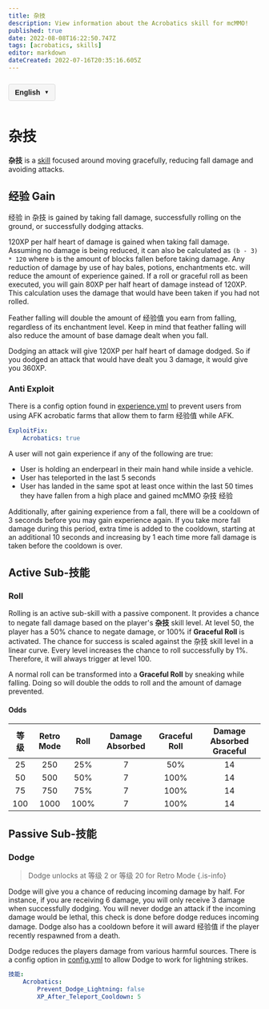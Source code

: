 ```yaml
---
title: 杂技
description: View information about the Acrobatics skill for mcMMO!
published: true
date: 2022-08-08T16:22:50.747Z
tags: [acrobatics, skills]
editor: markdown
dateCreated: 2022-07-16T20:35:16.605Z
---
```



<!-- 语言切换器开始 -->
<div class="language-switcher">
  <div class="language-switcher-current">
    <span class="current-language">English</span>
    <span class="dropdown-icon">▼</span>
  </div>
  <div class="language-switcher-dropdown">
        <div class="language-option active" data-lang="en">English</div>
    <div class="language-option " data-lang="zh">中文</div>
    <div class="language-option " data-lang="es">Español</div>
    <div class="language-option " data-lang="fr">Français</div>
    <div class="language-option " data-lang="de">Deutsch</div>
    <div class="language-option " data-lang="ru">Русский</div>
    <div class="language-option " data-lang="ja">日本語</div>
    <div class="language-option " data-lang="ko">한국어</div>

  </div>
</div>

<style>
.language-switcher {
  position: relative;
  display: inline-block;
  margin: 10px 0;
  font-family: Arial, sans-serif;
  z-index: 100;
}

.language-switcher-current {
  display: flex;
  align-items: center;
  cursor: pointer;
  padding: 8px 12px;
  background-color: #f5f5f5;
  border: 1px solid #ddd;
  border-radius: 4px;
}

.current-language {
  margin-right: 8px;
  font-weight: bold;
}

.dropdown-icon {
  font-size: 10px;
}

.language-switcher-dropdown {
  display: none;
  position: absolute;
  top: 100%;
  left: 0;
  background-color: white;
  border: 1px solid #ddd;
  border-radius: 4px;
  box-shadow: 0 2px 5px rgba(0,0,0,0.1);
  min-width: 150px;
  z-index: 101;
}

.language-switcher:hover .language-switcher-dropdown {
  display: block;
}

.language-option {
  padding: 8px 12px;
  cursor: pointer;
  transition: background-color 0.2s;
}

.language-option:hover {
  background-color: #f0f0f0;
}

.language-option.active {
  background-color: #e6f7ff;
  font-weight: bold;
}
</style>


<script>
document.addEventListener('DOMContentLoaded', function() {
  // 语言切换功能
  const languageOptions = document.querySelectorAll('.language-option');
  languageOptions.forEach(option => {
    option.addEventListener('click', function() {
      const langCode = this.getAttribute('data-lang');
      const currentPath = window.location.pathname;
      
      // 提取当前文件路径（不含语言代码）
      const pathMatch = currentPath.match(/\/[a-z]{2}\/(.+)$/);
      const filePath = pathMatch ? pathMatch[1] : 'home.md';
      
      // 构建新路径
      const newPath = '/' + langCode + '/' + filePath;
      window.location.href = newPath;
    });
  });
});
</script>

<!-- 语言切换器结束 -->




# 杂技

**杂技** is a [skill](/skills) focused around moving gracefully, reducing fall damage and avoiding attacks.

## 经验 Gain

经验 in 杂技 is gained by taking fall damage, successfully rolling on the ground, or successfully dodging attacks.

120XP per half heart of damage is gained when taking fall damage. Assuming no damage is being reduced, it can also be calculated as `(b - 3) * 120` where `b` is the amount of blocks fallen before taking damage. Any reduction of damage by use of hay bales, potions, enchantments etc. will reduce the amount of experience gained. If a roll or graceful roll as been executed, you will gain 80XP per half heart of damage instead of 120XP. This calculation uses the damage that would have been taken if you had not rolled.

Feather falling will double the amount of 经验值 you earn from falling, regardless of its enchantment level. Keep in mind that feather falling will also reduce the amount of base damage dealt when you fall.

Dodging an attack will give 120XP per half heart of damage dodged. So if you dodged an attack that would have dealt you 3 damage, it would give you 360XP.

### Anti Exploit

There is a config option found in [experience.yml](/config/experience) to prevent users from using AFK acrobatic farms that allow them to farm 经验值 while AFK.

```yml
ExploitFix:
    Acrobatics: true
```

A user will not gain experience if any of the following are true:

- User is holding an enderpearl in their main hand while inside a vehicle.
- User has teleported in the last 5 seconds
- User has landed in the same spot at least once within the last 50 times they have fallen from a high place and gained mcMMO 杂技 经验

Additionally, after gaining experience from a fall, there will be a cooldown of 3 seconds before you may gain experience again. If you take more fall damage during this period, extra time is added to the cooldown, starting at an additional 10 seconds and increasing by 1 each time more fall damage is taken before the cooldown is over.

## Active Sub-技能

### Roll

Rolling is an active sub-skill with a passive component. It provides a chance to negate fall damage based on the player's **杂技** skill level. At level 50, the player has a 50% chance to negate damage, or 100% if **Graceful Roll** is activated. The chance for success is scaled against the 杂技 skill level in a linear curve. Every level increases the chance to roll successfully by 1%. Therefore, it will always trigger at level 100.

A normal roll can be transformed into a **Graceful Roll** by sneaking while falling. Doing so will double the odds to roll and the amount of damage prevented.

#### Odds

等级 | Retro Mode | Roll | Damage Absorbed | Graceful Roll | Damage Absorbed Graceful
|:----:|:-----:|:-----:|:---:|:--:|:--:|
25 | 250 | 25% | 7 | 50% | 14 |
50 | 500 | 50% | 7 | 100% | 14 |
75 | 750 | 75% | 7 | 100% | 14 |
| 100 | 1000 | 100% | 7 | 100% | 14 |

## Passive Sub-技能

### Dodge

> Dodge unlocks at 等级 2 or 等级 20 for Retro Mode
{.is-info}

Dodge will give you a chance of reducing incoming damage by half. For instance, if you are receiving 6 damage, you will only receive 3 damage when successfully dodging. You will never dodge an attack if the incoming damage would be lethal, this check is done before dodge reduces incoming damage. Dodge also has a cooldown before it will award 经验值 if the player recently respawned from a death.

Dodge reduces the players damage from various harmful sources. There is a config option in [config.yml](/config/config) to allow Dodge to work for lightning strikes.

```yml
技能:
    Acrobatics:
        Prevent_Dodge_Lightning: false
        XP_After_Teleport_Cooldown: 5
```
